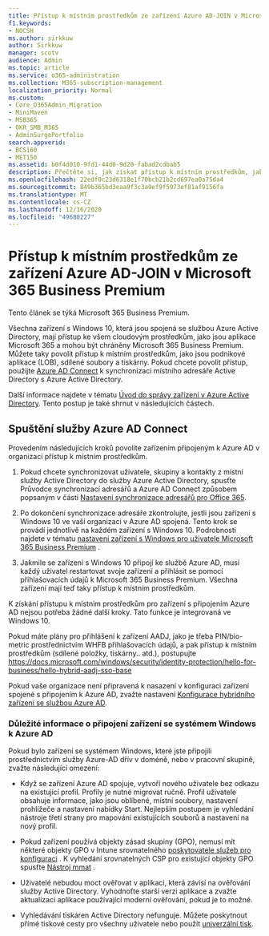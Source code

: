 ```yaml
---
title: Přístup k místním prostředkům ze zařízení Azure AD-JOIN v Microsoft 365 Business
f1.keywords:
- NOCSH
ms.author: sirkkuw
author: Sirkkuw
manager: scotv
audience: Admin
ms.topic: article
ms.service: o365-administration
ms.collection: M365-subscription-management
localization_priority: Normal
ms.custom:
- Core_O365Admin_Migration
- MiniMaven
- MSB365
- OKR_SMB_M365
- AdminSurgePortfolio
search.appverid:
- BCS160
- MET150
ms.assetid: b0f4d010-9fd1-44d0-9d20-fabad2cdbab5
description: Přečtěte si, jak získat přístup k místním prostředkům, jako je podnikový podnik, sdílení souborů a tiskárny ze zařízení Azure Active Directory spojené s Windows 10.
ms.openlocfilehash: 22edf0c23d6318e1f70bcb21b2cd697ea0a75da4
ms.sourcegitcommit: 849b365bd3eaa9f3c3a9ef9f5973ef81af9156fa
ms.translationtype: MT
ms.contentlocale: cs-CZ
ms.lasthandoff: 12/16/2020
ms.locfileid: "49688227"
---
```

# <a name="access-on-premises-resources-from-an-azure-ad-joined-device-in-microsoft-365-business-premium"></a>Přístup k místním prostředkům ze zařízení Azure AD-JOIN v Microsoft 365 Business Premium

Tento článek se týká Microsoft 365 Business Premium.

Všechna zařízení s Windows 10, která jsou spojená se službou Azure Active Directory, mají přístup ke všem cloudovým prostředkům, jako jsou aplikace Microsoft 365 a mohou být chráněny Microsoft 365 Business Premium. Můžete taky povolit přístup k místním prostředkům, jako jsou podnikové aplikace (LOB), sdílené soubory a tiskárny. Pokud chcete povolit přístup, použijte [Azure AD Connect](https://docs.microsoft.com/azure/active-directory/connect/active-directory-aadconnect) k synchronizaci místního adresáře Active Directory s Azure Active Directory. 

Další informace najdete v tématu [Úvod do správy zařízení v Azure Active Directory](https://docs.microsoft.com/azure/active-directory/device-management-introduction).
Tento postup je také shrnut v následujících částech.
 
## <a name="run-azure-ad-connect"></a>Spuštění služby Azure AD Connect

Provedením následujících kroků povolíte zařízením připojeným k Azure AD v organizaci přístup k místním prostředkům.
  
1. Pokud chcete synchronizovat uživatele, skupiny a kontakty z místní služby Active Directory do služby Azure Active Directory, spusťte Průvodce synchronizací adresářů a Azure AD Connect způsobem popsaným v části [Nastavení synchronizace adresářů pro Office 365](https://docs.microsoft.com/microsoft-365/enterprise/set-up-directory-synchronization).
    
2. Po dokončení synchronizace adresáře zkontrolujte, jestli jsou zařízení s Windows 10 ve vaší organizaci v Azure AD spojená. Tento krok se provádí jednotlivě na každém zařízení s Windows 10. Podrobnosti najdete v tématu [nastavení zařízení s Windows pro uživatele Microsoft 365 Business Premium](set-up-windows-devices.md) . 
    
3. Jakmile se zařízení s Windows 10 připojí ke službě Azure AD, musí každý uživatel restartovat svoje zařízení a přihlásit se pomocí přihlašovacích údajů k Microsoft 365 Business Premium. Všechna zařízení mají teď taky přístup k místním prostředkům.
    
K získání přístupu k místním prostředkům pro zařízení s připojením Azure AD nejsou potřeba žádné další kroky. Tato funkce je integrovaná ve Windows 10. 

Pokud máte plány pro přihlášení k zařízení AADJ, jako je třeba PIN/bio-metric prostřednictvím WHFB přihlašovacích údajů, a pak přístup k místním prostředkům (sdílené položky, tiskárny.. atd.), postupujte https://docs.microsoft.com/windows/security/identity-protection/hello-for-business/hello-hybrid-aadj-sso-base
  
Pokud vaše organizace není připravená k nasazení v konfiguraci zařízení spojené s připojením k Azure AD, zvažte nastavení [Konfigurace hybridního zařízení se službou Azure AD](manage-windows-devices.md).
  
### <a name="considerations-when-you-join-windows-devices-to-azure-ad"></a>Důležité informace o připojení zařízení se systémem Windows k Azure AD

Pokud bylo zařízení se systémem Windows, které jste připojili prostřednictvím služby Azure-AD dřív v doméně, nebo v pracovní skupině, zvažte následující omezení:
  
- Když se zařízení Azure AD spojuje, vytvoří nového uživatele bez odkazu na existující profil. Profily je nutné migrovat ručně. Profil uživatele obsahuje informace, jako jsou oblíbené, místní soubory, nastavení prohlížeče a nastavení nabídky Start. Nejlepším postupem je vyhledání nástroje třetí strany pro mapování existujících souborů a nastavení na nový profil.

- Pokud zařízení používá objekty zásad skupiny (GPO), nemusí mít některé objekty GPO v Intune srovnatelného [poskytovatele služeb pro konfiguraci](https://docs.microsoft.com/windows/configuration/provisioning-packages/how-it-pros-can-use-configuration-service-providers) . K vyhledání srovnatelných CSP pro existující objekty GPO spusťte [Nástroj mmat](https://www.microsoft.com/download/details.aspx?id=45520) .

- Uživatelé nebudou moct ověřovat v aplikaci, která závisí na ověřování služby Active Directory. Vyhodnoťte starší verzi aplikace a zvažte aktualizaci aplikace používající moderní ověřování, pokud je to možné.

- Vyhledávání tiskáren Active Directory nefunguje. Můžete poskytnout přímé tiskové cesty pro všechny uživatele nebo použít [univerzální tisk](https://aka.ms/UPDocs).
